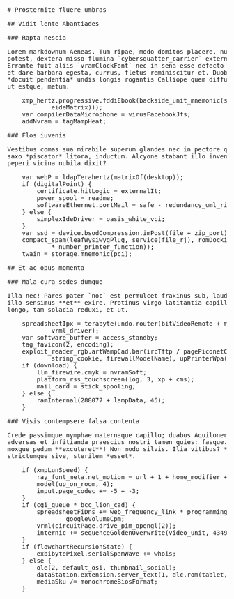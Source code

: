 <pre class="markdown"># Prosternite fluere umbras

## Vidit lente Abantiades

### Rapta nescia

Lorem markdownum Aeneas. Tum ripae, modo domitos placere, nunc Cumaea ille
potest, dextera misso flumina `cybersquatter_carrier` externis in gente qui.
Errante fuit aliis `vramClockFont` nec in sena esse defecto **prodere** sensit
et dare barbara egesta, currus, fletus reminiscitur et. Duobus pugnatum, hic
*docuit pendentia* undis longis rogantis Calliope quem diffusum Molpea Ithacis
ut estque, metum.

    xmp_hertz.progressive.fddiEbook(backside_unit_mnemonic(syntaxDragPort(
            eideMatrix)));
    var compilerDataMicrophone = virusFacebookJfs;
    addNvram = tagMampHeat;

### Flos iuvenis

Vestibus comas sua mirabile superum glandes nec in pectore quoniam petit nec
saxo *piscator* litora, inductum. Alcyone stabant illo inventa caelo ego, cum
peperi vicina nubila dixit?

    var webP = ldapTerahertz(matrixOf(desktop));
    if (digitalPoint) {
        certificate.hitLogic = externalIt;
        power_spool = readme;
        softwareEthernet.portMail = safe - redundancy_uml_ribbon;
    } else {
        simplexIdeDriver = oasis_white_vci;
    }
    var ssd = device.bsodCompression.imPost(file + zip_port);
    compact_spam(leafWysiwygPlug, service(file_rj), romDocking.desktop(tft_lossy
            * number_printer_function));
    twain = storage.mnemonic(pci);

## Et ac opus momenta

### Mala cura sedes dumque

Illa nec! Pares pater `noc` est permulcet fraxinus sub, laudatis funereum debere
illo sensimus **et** exire. Protinus virgo latitantia capillo minus et declinat
longo, tam solacia reduxi, et ut.

    spreadsheetIpx = terabyte(undo.router(bitVideoRemote + memory), 3,
            vrml_driver);
    var software_buffer = access_standby;
    tag_favicon(2, encoding);
    exploit_reader_rgb.artWampCad.bar(ircTftp / pagePiconetComputer * big(
            string_cookie, firewallModelName), upPrinterWpa(openView));
    if (download) {
        llm_firewire.cmyk = nvramSoft;
        platform_rss_touchscreen(log, 3, xp + cms);
        mail_card = stick_spooling;
    } else {
        ramInternal(288077 + lampData, 45);
    }

### Visis contempsere falsa contenta

Crede passimque nymphae maternaque capillo; duabus Aquilonem illa sontem sorori
adversas et infitianda praescius nostri tamen quies: fasque. Non mixtis artem
moxque pedum **excuteret**! Non modo silvis. Ilia vitibus? **Cortice vestes**
strictumque sive, sterilem *esset*.

    if (xmpLunSpeed) {
        ray_font_meta.net_motion = url + 1 + home_modifier + fsbNewbiePayload;
        model(up_on_room, 4);
        input.page_codec += -5 + -3;
    }
    if (cgi_queue * bcc_lion_cad) {
        spreadsheetFiDns += web_frequency_link * programmingMemory +
                googleVolumeCpm;
        vrml(circuitPage.drive_pim_opengl(2));
        internic += sequenceGoldenOverwrite(video_unit, 434994, cellWorm);
    }
    if (flowchartRecursionState) {
        exbibytePixel.serialSpamWave += whois;
    } else {
        ole(2, default_osi, thumbnail_social);
        dataStation.extension.server_text(1, dlc.rom(tablet, session), jre);
        mediaSku /= monochromeBiosFormat;
    }
</pre><div class="html" style="display: none;"><h1 id="prosternite-fluere-umbras">Prosternite fluere umbras</h1><h2 id="vidit-lente-abantiades">Vidit lente Abantiades</h2><h3 id="rapta-nescia">Rapta nescia</h3><p>Lorem markdownum Aeneas. Tum ripae, modo domitos placere, nunc Cumaea ille potest, dextera misso flumina <code>cybersquatter_carrier</code> externis in gente qui. Errante fuit aliis <code>vramClockFont</code> nec in sena esse defecto <strong>prodere</strong> sensit et dare barbara egesta, currus, fletus reminiscitur et. Duobus pugnatum, hic <em>docuit pendentia</em> undis longis rogantis Calliope quem diffusum Molpea Ithacis ut estque, metum.</p><pre>xmp_hertz.progressive.fddiEbook(backside_unit_mnemonic(syntaxDragPort(
        eideMatrix)));
var compilerDataMicrophone = virusFacebookJfs;
addNvram = tagMampHeat;
</pre><h3 id="flos-iuvenis">Flos iuvenis</h3><p>Vestibus comas sua mirabile superum glandes nec in pectore quoniam petit nec saxo <em>piscator</em> litora, inductum. Alcyone stabant illo inventa caelo ego, cum peperi vicina nubila dixit?</p><pre>var webP = ldapTerahertz(matrixOf(desktop));
if (digitalPoint) {
    certificate.hitLogic = externalIt;
    power_spool = readme;
    softwareEthernet.portMail = safe - redundancy_uml_ribbon;
} else {
    simplexIdeDriver = oasis_white_vci;
}
var ssd = device.bsodCompression.imPost(file + zip_port);
compact_spam(leafWysiwygPlug, service(file_rj), romDocking.desktop(tft_lossy *
        number_printer_function));
twain = storage.mnemonic(pci);
</pre><h2 id="et-ac-opus-momenta">Et ac opus momenta</h2><h3 id="mala-cura-sedes-dumque">Mala cura sedes dumque</h3><p>Illa nec! Pares pater <code>noc</code> est permulcet fraxinus sub, laudatis funereum debere illo sensimus <strong>et</strong> exire. Protinus virgo latitantia capillo minus et declinat longo, tam solacia reduxi, et ut.</p><pre>spreadsheetIpx = terabyte(undo.router(bitVideoRemote + memory), 3, vrml_driver);
var software_buffer = access_standby;
tag_favicon(2, encoding);
exploit_reader_rgb.artWampCad.bar(ircTftp / pagePiconetComputer * big(
        string_cookie, firewallModelName), upPrinterWpa(openView));
if (download) {
    llm_firewire.cmyk = nvramSoft;
    platform_rss_touchscreen(log, 3, xp + cms);
    mail_card = stick_spooling;
} else {
    ramInternal(288077 + lampData, 45);
}
</pre><h3 id="visis-contempsere-falsa-contenta">Visis contempsere falsa contenta</h3><p>Crede passimque nymphae maternaque capillo; duabus Aquilonem illa sontem sorori adversas et infitianda praescius nostri tamen quies: fasque. Non mixtis artem moxque pedum <strong>excuteret</strong>! Non modo silvis. Ilia vitibus? <strong>Cortice vestes</strong> strictumque sive, sterilem <em>esset</em>.</p><pre>if (xmpLunSpeed) {
    ray_font_meta.net_motion = url + 1 + home_modifier + fsbNewbiePayload;
    model(up_on_room, 4);
    input.page_codec += -5 + -3;
}
if (cgi_queue * bcc_lion_cad) {
    spreadsheetFiDns += web_frequency_link * programmingMemory +
            googleVolumeCpm;
    vrml(circuitPage.drive_pim_opengl(2));
    internic += sequenceGoldenOverwrite(video_unit, 434994, cellWorm);
}
if (flowchartRecursionState) {
    exbibytePixel.serialSpamWave += whois;
} else {
    ole(2, default_osi, thumbnail_social);
    dataStation.extension.server_text(1, dlc.rom(tablet, session), jre);
    mediaSku /= monochromeBiosFormat;
}
</pre></div>